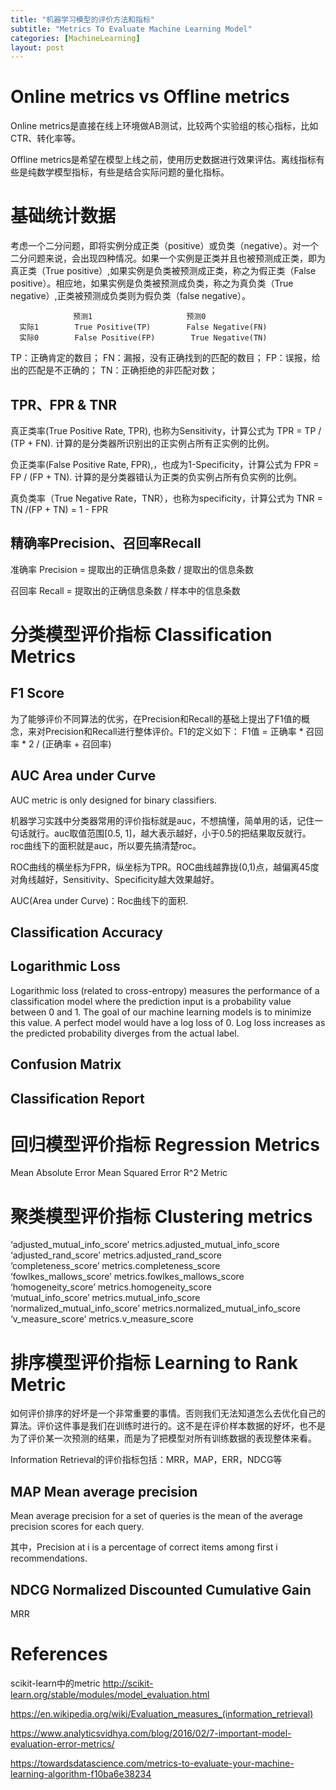 ```yaml
---
title: "机器学习模型的评价方法和指标"
subtitle: "Metrics To Evaluate Machine Learning Model"
categories: [MachineLearning]
layout: post
---
```


# Online metrics vs Offline metrics

Online metrics是直接在线上环境做AB测试，比较两个实验组的核心指标，比如CTR、转化率等。

Offline metrics是希望在模型上线之前，使用历史数据进行效果评估。离线指标有些是纯数学模型指标，有些是结合实际问题的量化指标。


# 基础统计数据

考虑一个二分问题，即将实例分成正类（positive）或负类（negative）。对一个二分问题来说，会出现四种情况。如果一个实例是正类并且也被预测成正类，即为真正类（True positive）,如果实例是负类被预测成正类，称之为假正类（False positive）。相应地，如果实例是负类被预测成负类，称之为真负类（True negative）,正类被预测成负类则为假负类（false negative）。


                  预测1                     预测0
      实际1        True Positive(TP)        False Negative(FN)
      实际0        False Positive(FP)        True Negative(TN)


TP：正确肯定的数目；
FN：漏报，没有正确找到的匹配的数目；
FP：误报，给出的匹配是不正确的；
TN：正确拒绝的非匹配对数；


## TPR、FPR & TNR

真正类率(True Positive Rate, TPR), 也称为Sensitivity，计算公式为
TPR = TP / (TP + FN).
计算的是分类器所识别出的正实例占所有正实例的比例。

负正类率(False Positive Rate, FPR),，也成为1-Specificity，计算公式为
FPR = FP / (FP + TN).
计算的是分类器错认为正类的负实例占所有负实例的比例。

真负类率（True Negative Rate，TNR），也称为specificity，计算公式为
TNR = TN /(FP + TN) = 1 - FPR



## 精确率Precision、召回率Recall

准确率 Precision = 提取出的正确信息条数 /  提取出的信息条数    

召回率 Recall = 提取出的正确信息条数 /  样本中的信息条数    



# 分类模型评价指标 Classification Metrics

## F1 Score

为了能够评价不同算法的优劣，在Precision和Recall的基础上提出了F1值的概念，来对Precision和Recall进行整体评价。F1的定义如下：
F1值  = 正确率 * 召回率 * 2 / (正确率 + 召回率)

## AUC Area under Curve

AUC metric is only designed for binary classifiers.

机器学习实践中分类器常用的评价指标就是auc，不想搞懂，简单用的话，记住一句话就行。auc取值范围[0.5, 1]，越大表示越好，小于0.5的把结果取反就行。
roc曲线下的面积就是auc，所以要先搞清楚roc。

ROC曲线的横坐标为FPR，纵坐标为TPR。ROC曲线越靠拢(0,1)点，越偏离45度对角线越好，Sensitivity、Specificity越大效果越好。

AUC(Area under Curve)：Roc曲线下的面积.

## Classification Accuracy


## Logarithmic Loss

Logarithmic loss (related to cross-entropy) measures the performance of a classification model where the prediction input is a probability value between 0 and 1. The goal of our machine learning models is to minimize this value. A perfect model would have a log loss of 0. Log loss increases as the predicted probability diverges from the actual label.


## Confusion Matrix



## Classification Report







# 回归模型评价指标 Regression Metrics

Mean Absolute Error
Mean Squared Error
R^2 Metric



# 聚类模型评价指标 Clustering metrics

‘adjusted_mutual_info_score’	metrics.adjusted_mutual_info_score	 
‘adjusted_rand_score’	metrics.adjusted_rand_score	 
‘completeness_score’	metrics.completeness_score	 
‘fowlkes_mallows_score’	metrics.fowlkes_mallows_score	 
‘homogeneity_score’	metrics.homogeneity_score	 
‘mutual_info_score’	metrics.mutual_info_score	 
‘normalized_mutual_info_score’	metrics.normalized_mutual_info_score	 
‘v_measure_score’	metrics.v_measure_score






# 排序模型评价指标 Learning to Rank Metric

如何评价排序的好坏是一个非常重要的事情。否则我们无法知道怎么去优化自己的算法。评价这件事是我们在训练时进行的。这不是在评价样本数据的好坏，也不是为了评价某一次预测的结果，而是为了把模型对所有训练数据的表现整体来看。

Information Retrieval的评价指标包括：MRR，MAP，ERR，NDCG等


## MAP Mean average precision

Mean average precision for a set of queries is the mean of the average precision scores for each query.

其中，Precision at i is a percentage of correct items among first i recommendations.



## NDCG Normalized Discounted Cumulative Gain


MRR







# References

scikit-learn中的metric http://scikit-learn.org/stable/modules/model_evaluation.html

https://en.wikipedia.org/wiki/Evaluation_measures_(information_retrieval)

https://www.analyticsvidhya.com/blog/2016/02/7-important-model-evaluation-error-metrics/

https://towardsdatascience.com/metrics-to-evaluate-your-machine-learning-algorithm-f10ba6e38234
